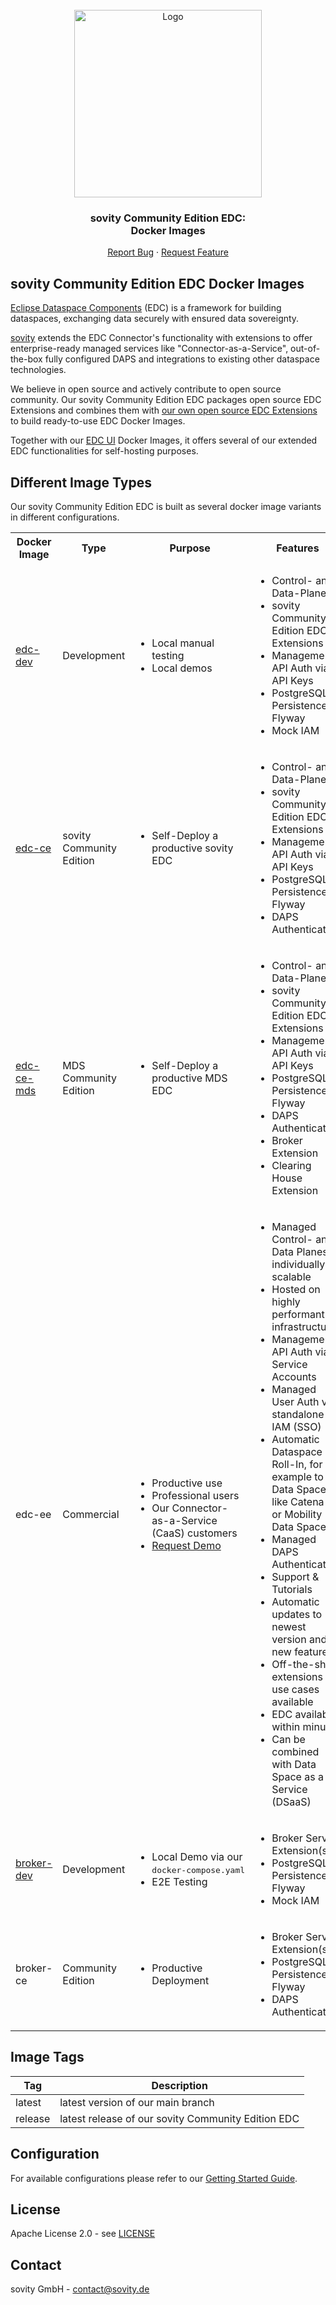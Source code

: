 <!-- PROJECT LOGO -->
<br />
<div align="center">
  <a href="https://github.com/sovity/edc-extensions">
    <img src="https://raw.githubusercontent.com/sovity/edc-ui/main/src/assets/images/sovity_logo.svg" alt="Logo" width="300">
  </a>

<h3 align="center">sovity Community Edition EDC:<br />Docker Images</h3>

  <p align="center">
    <a href="https://github.com/sovity/edc-extensions/issues/new?template=bug_report.md">Report Bug</a>
    ·
    <a href="https://github.com/sovity/edc-extensions/issues/new?template=feature_request.md">Request Feature</a>
  </p>
</div>

## sovity Community Edition EDC Docker Images

[Eclipse Dataspace Components](https://github.com/eclipse-edc) (EDC) is a framework
for building dataspaces, exchanging data securely with ensured data
sovereignty.

[sovity](https://sovity.de/) extends the EDC Connector's functionality with extensions to offer
enterprise-ready managed services like "Connector-as-a-Service", out-of-the-box fully configured DAPS
and integrations to existing other dataspace technologies.

We believe in open source and actively contribute to open source community. Our sovity Community Edition EDC packages
open source EDC Extensions and combines them with [our own open source EDC Extensions](../extensions) to build
ready-to-use EDC Docker Images.

Together with our [EDC UI](https://github.com/sovity/EDC-UI) Docker Images, it offers several of our extended EDC
functionalities for self-hosting purposes.

## Different Image Types

Our sovity Community Edition EDC is built as several docker image variants in different configurations.

<table>
  <tr>
  <th>Docker Image</th>
  <th>Type</th>
  <th>Purpose</th>
  <th>Features</th>
  </tr>
  <tr>
    <td>
      <a href="https://github.com/sovity/edc-extensions/pkgs/container/edc-dev">edc-dev</a>
    </td>
    <td>Development</td>
    <td>
      <ul>
        <li>Local manual testing</li>
        <li>Local demos</li>
      </ul>
    </td>
    <td>
      <ul>
        <li>Control- and Data-Plane</li>
        <li>sovity Community Edition EDC Extensions</li>
        <li>Management API Auth via API Keys</li>
        <li>PostgreSQL Persistence & Flyway</li>
        <li>Mock IAM</li>
      </ul>
    </td>
  </tr>
  <tr>
    <td>
      <a href="https://github.com/sovity/edc-extensions/pkgs/container/edc-ce">edc-ce</a>
    </td>
    <td>sovity Community Edition</td>
    <td>
      <ul>
        <li>Self-Deploy a productive sovity EDC</li>
      </ul>
    </td>
    <td>
      <ul>
        <li>Control- and Data-Plane</li>
        <li>sovity Community Edition EDC Extensions</li>
        <li>Management API Auth via API Keys</li>
        <li>PostgreSQL Persistence & Flyway</li>
        <li>DAPS Authentication</li>
      </ul>         
    </td>
  </tr>
  <tr>
    <td>
      <a href="https://github.com/sovity/edc-extensions/pkgs/container/edc-ce-mds">edc-ce-mds</a>
    </td>
    <td>MDS Community Edition</td>
    <td>
      <ul>
        <li>Self-Deploy a productive MDS EDC</li>
      </ul>
    </td>
    <td>
      <ul>
        <li>Control- and Data-Plane</li>
        <li>sovity Community Edition EDC Extensions</li>
        <li>Management API Auth via API Keys</li>
        <li>PostgreSQL Persistence & Flyway</li>
        <li>DAPS Authentication</li>
        <li>Broker Extension</li>
        <li>Clearing House Extension</li>
      </ul>  
    </td>
  </tr>
  <tr>
    <td>edc-ee</td>
    <td>Commercial</td>
    <td>
      <ul>
        <li>Productive use</li>
        <li>Professional users</li>
        <li>Our Connector-as-a-Service (CaaS) customers</li>
        <li><a href="mailto:contact@sovity.de">Request Demo</a>
      </ul>
    </td>
    <td>
      <ul>
        <li>Managed Control- and Data Planes, individually scalable</li>
        <li>Hosted on highly performant infrastructure</li>
        <li>Management API Auth via Service Accounts</li>
        <li>Managed User Auth via standalone IAM (SSO)</li>
        <li>Automatic Dataspace Roll-In, for example to Data Spaces like Catena-X or Mobility Data Space</li>
        <li>Managed DAPS Authentication</li>
        <li>Support &amp; Tutorials</li>
        <li>Automatic updates to newest version and new features</li>
        <li>Off-the-shelf extensions for use cases available</li>
        <li>EDC available within minutes</li>
        <li>Can be combined with Data Space as a Service (DSaaS)</li>
      </ul>
    </td>
  </tr>
  <tr>
    <td>
      <a href="https://github.com/sovity/edc-broker-server-extension/pkgs/container/broker-server-dev">broker-dev</a>
    </td>
    <td>Development</td>
    <td>
      <ul>
        <li>Local Demo via our
          <span style="white-space: pre; font-family: monospace;">docker-compose.yaml</span>
        </li>
        <li>E2E Testing</li>
      </ul>
    </td>
    <td>
      <ul>
        <li>Broker Server Extension(s)</li>
        <li>PostgreSQL Persistence & Flyway</li>
        <li>Mock IAM</li>
      </ul>
    </td>
  </tr>
  <tr>
    <td>broker-ce</td>
    <td>Community Edition</td>
    <td>
      <ul>
        <li>Productive Deployment</li>
      </ul>
    </td>
    <td>
      <ul>
        <li>Broker Server Extension(s)</li>
        <li>PostgreSQL Persistence & Flyway</li>
        <li>DAPS Authentication</li>
      </ul>
    </td>
  </tr>
</table>

## Image Tags

| Tag     | Description                                        |
|---------|----------------------------------------------------|
| latest  | latest version of our main branch                  |
| release | latest release of our sovity Community Edition EDC |

## Configuration

For available configurations please refer to our [Getting Started Guide](../../docs/getting-started/README.md).

## License

Apache License 2.0 - see [LICENSE](../LICENSE)

## Contact

sovity GmbH - contact@sovity.de
